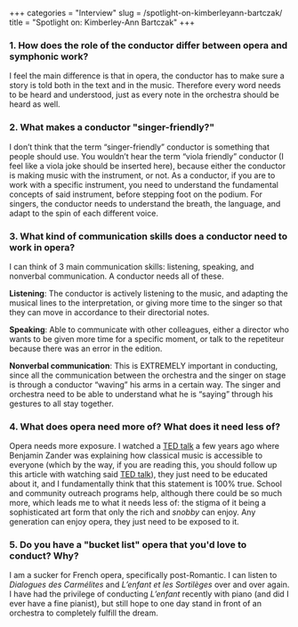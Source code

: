 +++
categories = "Interview"
slug = /spotlight-on-kimberleyann-bartczak/
title = "Spotlight on: Kimberley-Ann Bartczak"
+++

### 1. How does the role of the conductor differ between opera and symphonic work?

I feel the main difference is that in opera, the conductor has to make sure a story is told both in the text and in the music. Therefore every word needs to be heard and understood, just as every note in the orchestra should be heard as well. 

### 2. What makes a conductor "singer-friendly?"

I don’t think that the term “singer-friendly” conductor is something that people should use.  You wouldn’t hear the term “viola friendly” conductor (I feel like a viola joke should be inserted here), because either the conductor is making music with the instrument, or not. As a conductor, if you are to work with a specific instrument, you need to understand the fundamental concepts of said instrument, before stepping foot on the podium. For singers, the conductor needs to understand the breath, the language, and adapt to the spin of each different voice.

### 3. What kind of communication skills does a conductor need to work in opera?

I can think of 3 main communication skills: listening, speaking, and nonverbal communication. A conductor needs all of these.  

**Listening**: The conductor is actively listening to the music, and adapting the musical lines to the interpretation, or giving more time to the singer so that they can move in accordance to their directorial notes. 

**Speaking**: Able to communicate with other colleagues, either a director who wants to be given more time for a specific moment, or talk to the repetiteur because there was an error in the edition.

**Nonverbal communication**: This is EXTREMELY important in conducting, since all the communication between the orchestra and the singer on stage is through a conductor “waving” his arms in a certain way. The singer and orchestra need to be able to understand what he is “saying” through his gestures to all stay together.

### 4. What does opera need more of? What does it need less of?

Opera needs more exposure. I watched a [TED talk](http://www.ted.com/talks/benjamin_zander_on_music_and_passion?language=en) a few years ago where Benjamin Zander was explaining how classical music is accessible to everyone (which by the way, if you are reading this, you should follow up this article with watching said [TED talk](http://www.ted.com/talks/benjamin_zander_on_music_and_passion?language=en)), they just need to be educated about it, and I fundamentally think that this statement is 100% true. School and community outreach programs help, although there could be so much more, which leads me to what it needs less of: the stigma of it being a sophisticated art form that only the rich and *snobby* can enjoy. Any generation can enjoy opera, they just need to be exposed to it. 

### 5. Do you have a "bucket list" opera that you'd love to conduct? Why?

I am a sucker for French opera, specifically post-Romantic. I can listen to *Dialogues des Carmélites* and *L’enfant et les Sortilèges* over and over again.  I have had the privilege of conducting *L’enfant* recently with piano (and did I ever have a fine pianist), but still hope to one day stand in front of an orchestra to completely fulfill the dream. 

